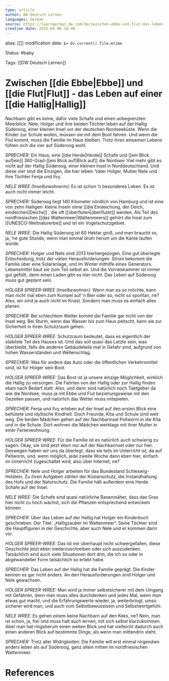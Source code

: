 ```yaml
---
type: article
author: DW Deutsch Lernen
languages: German
source: https://learngerman.dw.com/de/zwischen-ebbe-und-flut-das-leben-auf-einer-hallig/l-72117910/lm
creation date: 2025-04-06 18:40
---
```

alias: [[]]
modification date: `$= dv.current().file.mtime`

Status: #baby 

Tags: [[DW Deutsch Lernen]]

# Zwischen [[die Ebbe|Ebbe]] und [[die Flut|Flut]]  - das Leben auf einer [[die Hallig|Hallig]] 


Nachbarn gibt es keine, dafür viele Schafe und einen unbegrenzten Meerblick: Nele, Holger und ihre beiden Töchter leben auf der Hallig Süderoog, einer kleinen Insel vor der deutschen Nordseeküste. Wenn die Kinder zur Schule wollen, müssen sie mit dem Boot fahren. Und wenn die Flut kommt, muss die Familie im Haus bleiben. Trotz ihres einsamen Lebens fühlen sich die vier auf Süderoog wohl.

*SPRECHER:*
Ein Haus, eine [[die Herde|Herde]]  Schafe und [[ein Blick auf|ein]] 360-Grad-[[ein Blick auf|Blick auf]] die Nordsee: Viel mehr gibt es nicht auf der Hallig Süderoog, einer kleinen Insel in Norddeutschland. Und diese vier sind die Einzigen, die hier leben: Vater Holger, Mutter Nele und ihre Töchter Fenja und Ilvy.

*NELE WREE (Inselbewohnerin):*
Es ist schon ’n besonderes Leben. Es ist auch nicht immer leicht.

*SPRECHER:*
Süderoog liegt 140 Kilometer nördlich von Hamburg und ist eine von zehn Halligen: kleine Inseln ohne [[die Eindeichung, der Deich, eindeichen|Deiche]] , die oft [[überfluten|überflutet]]  werden. Als Teil des nordfriesischen [[das Wattenmeer|Wattenmeers]] gehört die Insel zum [[UNESCO-Weltnaturerbe]] und ist ein Vogelschutzgebiet.

*NELE WREE:*
Die Hallig Süderoog ist 60 Hektar groß, und man braucht so, ja, ’ne gute Stunde, wenn man einmal drum herum um die Kante laufen würde.

*SPRECHER:*
Holger und Nele sind 2013 hierhergezogen. Eine gut überlegte Entscheidung, trotz der vielen Herausforderungen. Strom bekommt die Familie über eine Solaranlage, und im Winter mithilfe eines Generators. Lebensmittel baut sie zum Teil selbst an. Und die Vorratskammer ist immer gut gefüllt, denn einen Laden gibt es hier nicht. Das Leben auf Süderoog muss gut geplant sein.

*HOLGER SPREER-WREE (Inselbewohner):*
Wenn man es so möchte, kann man nicht mal eben zum Kumpel auf ’n Bier oder so, nicht so spontan, ne? Also, wir sind ja auch nicht im Knast. Sondern man muss es einfach alles planen.

*SPRECHER:*
Bei schlechtem Wetter kommt die Familie gar nicht von der Insel weg. Bei Sturm, wenn das Wasser bis zum Haus peitscht, kann sie zur Sicherheit in ihren Schutzraum gehen.

*HOLGER SPREER-WREE:*
Schutzraum bedeutet, dass es eigentlich der stabilste Teil des Hauses ist. Und das soll quasi das Letzte sein, was überbleibt, falls die anderen Gebäudeteile mal in Gefahr sind, aufgrund von hohen Wasserständen und Wellenschlag.

*SPRECHER:*
Was für andere das Auto oder die öffentlichen Verkehrsmittel sind, ist für Holger sein Boot.

*HOLGER SPREER-WREE:*
Das Boot ist ja unsere einzige Möglichkeit, wirklich die Hallig zu versorgen. Die Fahrten von der Hallig oder zur Hallig finden eben nach Bedarf statt. Also, und dann sind natürlich noch Taktgeber da wie die Nordsee, muss ja mit Ebbe und Flut beziehungsweise mit den Gezeiten passen, und natürlich das Wetter muss mitspielen.

*SPRECHER:*
Fenja und Ilvy erleben auf der Insel auf den ersten Blick eine behütete und idyllische Kindheit. Doch Freunde, Kita und Schule sind weit weg. Die beiden Mädchen gehen auf der Nachbarinsel Pellworm in die Kita und in die Schule. Dort wohnen die Mädchen werktags mit ihrer Mutter in einer Ferienwohnung.

*HOLGER SPREER-WREE:*
Für die Familie ist es natürlich auch schwierig zu sagen: Okay, sie sind jetzt eben nur auf der Nachbarinsel oder nur hier. Deswegen haben wir uns da überlegt, dass sie teils im Unterricht ist, da auf Pellworm, und, wenn möglich, jede zweite Woche dann eben hier, einfach im Unterricht zugeschaltet wird, also über Internet, ne?

*SPRECHER:*
Nele und Holger arbeiten für das Bundesland Schleswig-Holstein. Zu ihren Aufgaben zählen der Küstenschutz, die Instandhaltung des Hofs und der Naturschutz. Die Familie hält außerdem eine Herde Schafe auf der Insel.

*NELE WREE:*
Die Schafe sind quasi natürliche Rasenmäher, dass das Gras hier nicht zu hoch wächst, sich die Pflanzen entsprechend entwickeln können.

*SPRECHER:*
Über das Leben auf der Hallig hat Holger ein Kinderbuch geschrieben. Der Titel: „Halligzauber im Wattenmeer“. Seine Töchter sind die Hauptfiguren in der Geschichte, aber auch Nele und er kommen darin vor.

*HOLGER SPREER-WREE:*
Das ist mir überhaupt nicht schwergefallen, diese Geschichte jetzt eben niederzuschreiben oder sich auszudenken. Tatsächlich sind auch viele Situationen dort drin, die ich so oder in abgewandelter Form tatsächlich so erlebt habe.

*SPRECHER:*
Das Leben auf der Hallig hat die Familie geprägt. Die Kinder kennen es gar nicht anders. An den Herausforderungen sind Holger und Nele gewachsen.

*HOLGER SPREER-WREE:*
Man wird ja immer selbstsicherer mit dem Umgang mit Gefahren, denn man muss alles durchdenken und jedes Mal, wenn man etwas gut macht, und die Erfahrungswerte wieder, ja, weiterbringt, umso sicherer wird man, und auch vom Selbstbewusstsein und Selbstwertgefühl.

*NELE WREE:*
Es gehen einem keine Nachbarn auf den Keks, ne? Nein, man ist schon, ja, frei und muss halt auch lernen, mit sich selbst klarzukommen. Aber man hat ringsherum einen weiten Blick und hat vielleicht dadurch auch einen anderen Blick auf bestimmte Dinge, als wenn man mittendrin steht.

*SPRECHER:*
Trotz aller Widrigkeiten: Die Familie will erst einmal nirgendwo anders leben als auf Süderoog, ganz allein mitten im nordfriesischen Wattenmeer.















# References